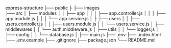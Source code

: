 express-structure
├── public
├       ├── images    
├── src
│   ├── modules
│   │   ├── app
│   │   │    ├── app.controller.js
│   │   │    ├── app.module.js
│   │   │    └── app.service.js
│   ├   ├── users
│   │        ├── users.controller.js
│   │        ├── users.module.js
│   │        └── users.service.js
│   ├── middlewares
│   │   └── auth.middleware.js
│   ├── utils
│   │   └── logger.js
│   ├── config
│   │   └── database.js
│   ├── main.js
├── .env
├── .index.html
├── .env.example
├── .gitignore
├── package.json
└── README.md


